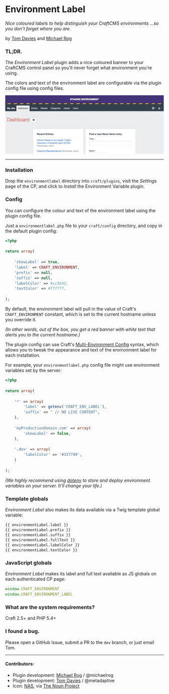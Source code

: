 # Environment Label

_Nice coloured labels to help distinguish your CraftCMS environments ...so you don't forget where you are._

by [Tom Davies](http://madebykind.com/) and [Michael Rog](https://topshelfcraft.com)



### TL;DR.

The _Environment Label_ plugin adds a nice coloured banner to your CraftCMS control panel so you'll never forget what environment you're using.

The colors and text of the environment label are configurable via the plugin config file using config files.

![Screenshot](environmentlabel/resources/docs/staging.jpg)

* * *


### Installation

Drop the `environmentlabel` directory into `craft/plugins`, visit the _Settings_ page of the CP, and click to _Install_ the Environment Variable plugin.

### Config

You can configure the colour and text of the environment label using the plugin config file.

Just a `environmentlabel.php` file to your `craft/config` directory, and copy in the default plugin config:


```php
<?php

return array(

	'showLabel' => true,
	'label' => CRAFT_ENVIRONMENT,
	'prefix' => null,
	'suffix' => null,
	'labelColor' => #cc5643,
	'textColor' => #ffffff,

);
```

By default, the environment label will pull in the value of Craft's `CRAFT_ENVIRONMENT` constant, which is set to the current hostname unless you override it.

_(In other words, out of the box, you get a red banner with white text that alerts you to the current hostname.)_

The plugin config can use Craft's [Multi-Environment Config](https://craftcms.com/docs/multi-environment-configs) syntax, which allows you to tweak the appearance and text of the environment label for each installation.

For example, your `environmentlabel.php` config file might use environment variables set by the server:

```php
<?php

return array(

	'*' => array(
		'label' => getenv('CRAFT_ENV_LABEL'),
		'suffix' => " // NO LIVE CONTENT",
	),

	'myProductionDomain.com' => array(
		'showLabel' => false,
	),

	'.dev' => array(
		'labelColor' => '#337799',
	)

);
```

_(We highly recommend using [dotenv](https://github.com/vlucas/phpdotenv) to store and deploy environment variables on your server. It'll change your life.)_

### Template globals

_Environment Label_ also makes its data available via a Twig template global variable:

```twig
{{ environmentLabel.label }}
{{ environmentLabel.prefix }}
{{ environmentLabel.suffix }}
{{ environmentLabel.fullText }}
{{ environmentLabel.labelColor }}
{{ environmentLabel.textColor }}
```

### JavaScript globals

_Environment Label_ makes its label and full text available as JS globals on each authenticated CP page:

```js
window.CRAFT_ENVIRONMENT
window.CRAFT_ENVIRONMENT_LABEL
```

### What are the system requirements?

Craft 2.5+ and PHP 5.4+



### I found a bug.

Please open a GitHub Issue, submit a PR to the `dev` branch, or just email Tom.


* * *

#### Contributors:

  - Plugin development: [Michael Rog](http://michaelrog.com) / @michaelrog
  - Plugin development: [Tom Davies](https://github.com/tomdavies) / @metadaptive
  - Icon: [NAS](http://nasztu.com/), via [The Noun Project](https://thenounproject.com/search/?q=label&i=28588)